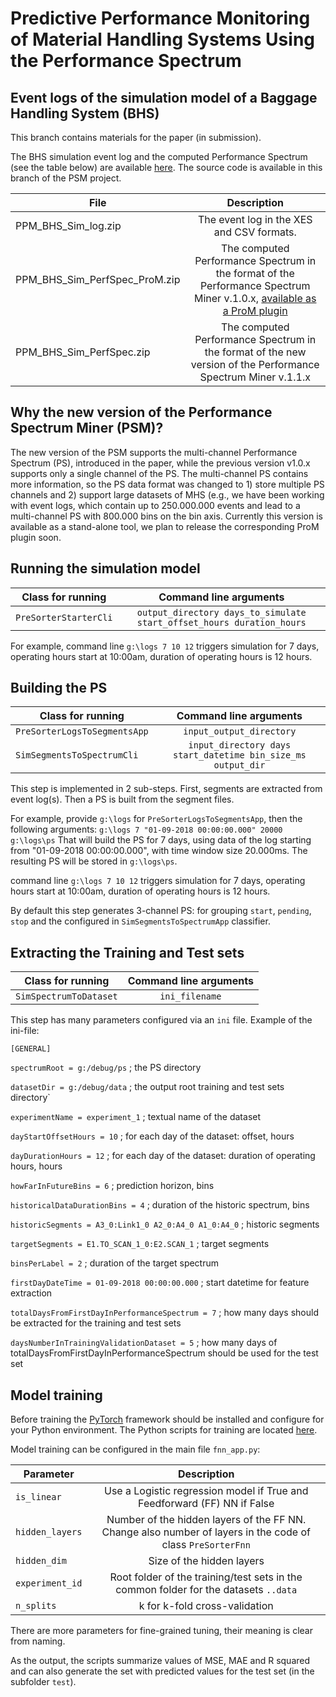 # Predictive Performance Monitoring of Material Handling Systems Using the Performance Spectrum

## Event logs of the simulation model of a Baggage Handling System (BHS)

This branch contains materials for the paper (in submission). 

The BHS simulation event log and the computed Performance Spectrum (see the table below) are available [here](https://www.dropbox.com/sh/ueu5r2o5yg34ezk/AADmDbnVxgxsShVxhlHBWNQja?dl=0).
The source code is available in this branch of the PSM project.


| File        | Description     | 
| ------------- |:-------------:|
| PPM_BHS_Sim_log.zip     | The event log in the XES and CSV formats. |
| PPM_BHS_Sim_PerfSpec_ProM.zip     | The computed Performance Spectrum in the format of the Performance Spectrum Miner  v.1.0.x, [available as a ProM plugin](https://github.com/processmining-in-logistics/psm) |
| PPM_BHS_Sim_PerfSpec.zip     | The computed Performance Spectrum in the format of the new version of the Performance Spectrum Miner  v.1.1.x |

## Why the new version of the Performance Spectrum Miner (PSM)?

The new version of the PSM supports the multi-channel Performance Spectrum (PS), introduced in the paper, while the previous version v1.0.x supports only a single channel of the PS. The multi-channel PS contains more information, so the PS data format was changed to 1) store multiple PS channels and 2) support large datasets of MHS (e.g., we have been working with event logs, which contain up to 250.000.000 events and lead to a multi-channel PS with 800.000 bins on the bin axis. Currently this version is available as a stand-alone tool, we plan to release the corresponding ProM plugin soon.

## Running the simulation model

|Class for running | Command line arguments|
| ------------- |:-------------:|
|`PreSorterStarterCli`| `output_directory days_to_simulate start_offset_hours duration_hours` |

For example, command line `g:\logs 7 10 12` triggers simulation for 7 days, operating hours start at 10:00am, duration of operating hours is 12 hours.

## Building the PS

|Class for running | Command line arguments|
| ------------- |:-------------:|
|`PreSorterLogsToSegmentsApp`| `input_output_directory` |
|`SimSegmentsToSpectrumCli`| `input_directory days start_datetime bin_size_ms output_dir` |

This step is implemented in 2 sub-steps. First, segments are extracted from event log(s). Then a PS is built from the segment files.

For example, provide `g:\logs` for `PreSorterLogsToSegmentsApp`, then the following arguments:
`g:\logs 7 "01-09-2018 00:00:00.000" 20000 g:\logs\ps`
That will build the PS for 7 days, using data of the log starting from "01-09-2018 00:00:00.000", with time window size 20.000ms. The resulting PS will be stored in `g:\logs\ps`.

command line `g:\logs 7 10 12` triggers simulation for 7 days, operating hours start at 10:00am, duration of operating hours is 12 hours.

By default this step generates 3-channel PS: for grouping `start`, `pending`, `stop` and the configured in `SimSegmentsToSpectrumApp` classifier.



## Extracting the Training and Test sets

|Class for running | Command line arguments|
| ------------- |:-------------:|
|`SimSpectrumToDataset`| `ini_filename` |

This step has many parameters configured via an `ini` file.
Example of the ini-file:

`[GENERAL]`

`spectrumRoot = g:/debug/ps`  ; the PS directory

`datasetDir = g:/debug/data`  ; the output root training and test sets directory`

`experimentName = experiment_1` ; textual name of the dataset

`dayStartOffsetHours = 10` ; for each day of the dataset: offset, hours

`dayDurationHours = 12` ; for each day of the dataset: duration of operating hours, hours

`howFarInFutureBins = 6`  ; prediction horizon, bins

`historicalDataDurationBins = 4`       ; duration of the historic spectrum, bins

`historicSegments = A3_0:Link1_0 A2_0:A4_0 A1_0:A4_0`  ; historic segments

`targetSegments = E1.TO_SCAN_1_0:E2.SCAN_1`	; target segments

`binsPerLabel = 2`   ; duration of the target spectrum

`firstDayDateTime = 01-09-2018 00:00:00.000` ; start datetime for feature extraction

`totalDaysFromFirstDayInPerformanceSpectrum = 7` ; how many days should be extracted for the training and test sets

`daysNumberInTrainingValidationDataset = 5` ; how many days of  totalDaysFromFirstDayInPerformanceSpectrum should be used for the test set

## Model training

Before training the [PyTorch](https://pytorch.org/) framework should be installed and configure for your Python environment. The Python scripts for training are located [here](https://github.com/processmining-in-logistics/psm/tree/ppm/ppm/ML).

Model training can be configured in the main file `fnn_app.py`:

|Parameter | Description|
| ------------- |:-------------:|
|`is_linear`| Use a Logistic regression model if True and Feedforward (FF) NN if False|
|`hidden_layers`| Number of the hidden layers of the FF NN. Change also number of layers in the code of class `PreSorterFnn`|
|`hidden_dim`| Size of the hidden layers|
|`experiment_id`| Root folder of the training/test sets in the common folder for the datasets `..data`|
|`n_splits`| k for k-fold cross-validation|

There are more parameters for fine-grained tuning, their meaning is clear from naming.

As the output, the scripts summarize values of MSE, MAE and R squared and can also generate the set with predicted values for the test set (in the subfolder `test`). 




